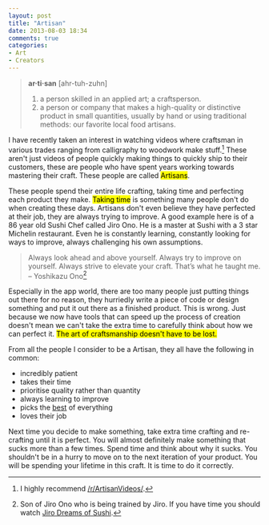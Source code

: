 ```yaml
---
layout: post
title: "Artisan"
date: 2013-08-03 18:34
comments: true
categories:
- Art
- Creators
---
```

>__ar·ti·san__ [ahr-tuh-zuhn]
>
> 1. a person skilled in an applied art; a craftsperson.
> 2. a person or company that makes a high-quality or distinctive product in small quantities, usually by hand or using traditional methods: our favorite local food artisans.

I have recently taken an interest in watching videos where craftsman in various trades ranging from calligraphy to woodwork make stuff.[^1] These aren't just videos of people quickly making things to quickly ship to their customers, these are people who have spent years working towards mastering their craft. These people are called <mark>Artisans</mark>.

These people spend their entire life crafting, taking time and perfecting each product they make. <mark>Taking time</mark> is something many people don't do when creating these days. Artisans don't even believe they have perfected at their job, they are always trying to improve. A good example here is of a 86 year old Sushi Chef called Jiro Ono. He is a master at Sushi with a 3 star Michelin restaurant. Even he is constantly learning, constantly looking for ways to improve, always challenging his own assumptions.

>Always look ahead and above yourself. Always try to improve on yourself. Always strive to elevate your craft. That’s what he taught me. – Yoshikazu Ono[^2]

Especially in the app world, there are too many people just putting things out there for no reason, they hurriedly write a piece of code or design something and put it out there as a finished product. This is wrong. Just because we now have tools that can speed up the process of creation doesn't mean we can't take the extra time to carefully think about how we can perfect it. <mark>The art of craftsmanship doesn't have to be lost.</mark>

From all the people I consider to be a Artisan, they all have the following in common:

- incredibly patient
- takes their time
- prioritise quality rather than quantity
- always learning to improve
- picks the [best](http://dcurt.is/the-best) of everything
- loves their job

Next time you decide to make something, take extra time crafting and re-crafting until it is perfect. You will almost definitely make something that sucks more than a few times. Spend time and think about why it sucks. You shouldn't be in a hurry to move on to the next iteration of your product. You will be spending your lifetime in this craft. It is time to do it correctly.

[^1]: I highly recommend [/r/ArtisanVideos/](http://www.reddit.com/r/ArtisanVideos/).
[^2]: Son of Jiro Ono who is being trained by Jiro. If you have time you should watch [Jiro Dreams of Sushi](http://www.youtube.com/watch?v=M-aGPniFvS0).